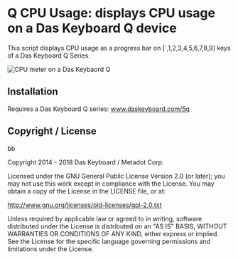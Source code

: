 # Q CPU Usage: displays CPU usage on a Das Keyboard Q device

This script displays CPU usage as a progress bar on 
[`,1,2,3,4,5,6,7,8,9] keys of a Das Keyboard Q Series.

![CPU meter on a Das Keybaord Q](./assets/q-cpu-usage.png "Q CPU usage")

## Installation

Requires a Das Keyboard Q series: www.daskeyboard.com/5q

## Copyright / License
bb

Copyright 2014 - 2018 Das Keyboard / Metadot Corp.

Licensed under the GNU General Public License Version 2.0 (or later);
you may not use this work except in compliance with the License.
You may obtain a copy of the License in the LICENSE file, or at:

   http://www.gnu.org/licenses/old-licenses/gpl-2.0.txt

Unless required by applicable law or agreed to in writing, software
distributed under the License is distributed on an "AS IS" BASIS,
WITHOUT WARRANTIES OR CONDITIONS OF ANY KIND, either express or implied.
See the License for the specific language governing permissions and
limitations under the License.

